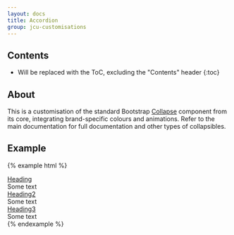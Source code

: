 ```yaml
---
layout: docs
title: Accordion
group: jcu-customisations
---
```


## Contents

* Will be replaced with the ToC, excluding the "Contents" header
{:toc}

## About

This is a customisation of the standard Bootstrap
[Collapse](../components/collapse.md) component from its core, integrating
brand-specific colours and animations.  Refer to the main documentation for full
documentation and other types of collapsibles.

## Example

{% example html %}
<div class="jcu-accordion" role="tablist" aria-multiselectable="true">
  <div class="card">
    <div class="card-header" role="tab" id="headingOne">
      <a role="button" data-toggle="collapse" href="#collapseOne" aria-expanded="true" aria-controls="collapseOne">
        Heading
      </a>
    </div>
    <div id="collapseOne" class="collapse in" role="tabpanel" aria-labelledby="headingOne">
      <div class="card-block">
        Some text
      </div>
    </div>
  </div>
  <div class="card">
    <div class="card-header" role="tab" id="headingTwo">
      <a role="button" class="collapsed" data-toggle="collapse"  href="#collapseTwo" aria-expanded="true" aria-controls="collapseOne">
        Heading2
      </a>
    </div>
    <div id="collapseTwo" class="collapse" role="tabpanel" aria-labelledby="headingTwo">
      <div class="card-block">
        Some text
      </div>
    </div>
  </div>
  <div class="card">
    <div class="card-header" role="tab" id="headingThree">
      <a role="button" class="collapsed" data-toggle="collapse" href="#collapseThree" aria-expanded="true" aria-controls="collapseThree">
        Heading3
      </a>
    </div>
    <div id="collapseThree" class="collapse" role="tabpanel" aria-labelledby="headingThree">
      <div class="card-block">
        Some text
      </div>
    </div>
  </div>
</div>
{% endexample %}
